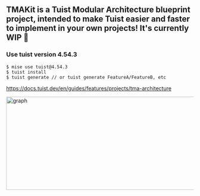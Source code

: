 ## TMAKit is a Tuist Modular Architecture blueprint project, intended to make Tuist easier and faster to implement in your own projects! It's currently WIP 🚧

### Use tuist version 4.54.3
```
$ mise use tuist@4.54.3
$ tuist install
$ tuist generate // or tuist generate FeatureA/FeatureB, etc
```

https://docs.tuist.dev/en/guides/features/projects/tma-architecture


<img width="1381" height="251" alt="graph" src="https://github.com/user-attachments/assets/a7ecef27-921d-4135-b144-656a4ef81e52" />
